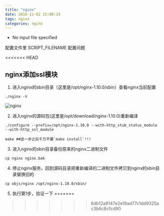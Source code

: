 ```yaml
---
title: "nginx"
date: 2016-11-02 15:08:19
tags: nginx
categories: nginx
---
```


- No input file specified

配置文件里
SCRIPT_FILENAME
配置问题

<<<<<<< HEAD
## nginx添加ssl模块

1. 进入nginx的sbin目录（这里是/opt/nginx-1.10.0/sbin）查看nginx当前配置
```
./nginx -V
```
![nginx](http://7xlbo3.com1.z0.glb.clouddn.com/2016/12/29/20161229130953.png)

2. 进入nginx的源码包(这里是/opt/download/nginx-1.10.0)重新编译

```
./configure --prefix=/opt/nginx-1.10.0 --with-http_stub_status_module --with-http_ssl_module

make ##这一步之后千万不要`make install`!!!
```

3. 进入nginx的sbin目录备份原来的nginx二进制文件

```
cp nginx nginx.bak
```

4. 停止nginx服务，回到源码目录把重新编译的二进制文件拷贝到nginx的sbin目录替换旧的
```
cp objs/nginx /opt/nginx-1.10.0/sbin/
```

5. 执行第1步，验证一下
=======
>>>>>>> 6db12a9147e2e19ad77c1dd9325ac3b6c6cfcd90

